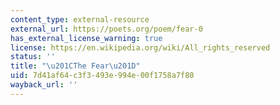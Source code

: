 ```yaml
---
content_type: external-resource
external_url: https://poets.org/poem/fear-0
has_external_license_warning: true
license: https://en.wikipedia.org/wiki/All_rights_reserved
status: ''
title: "\u201CThe Fear\u201D"
uid: 7d41af64-c3f3-493e-994e-00f1758a7f80
wayback_url: ''
---
```

